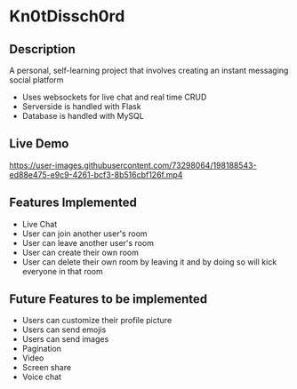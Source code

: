 # Kn0tDissch0rd

## Description

A personal, self-learning project that involves creating an instant messaging social platform 
  - Uses websockets for live chat and real time CRUD
  - Serverside is handled with Flask
  - Database is handled with MySQL
  
## Live Demo
https://user-images.githubusercontent.com/73298064/198188543-ed88e475-e9c9-4261-bcf3-8b516cbf126f.mp4

## Features Implemented
- Live Chat 
- User can join another user's room
- User can leave another user's room
- User can create their own room
- User can delete their own room by leaving it and by doing so will kick everyone in that room

## Future Features to be implemented
- Users can customize their profile picture
- Users can send emojis
- Users can send images
- Pagination
- Video 
- Screen share
- Voice chat
